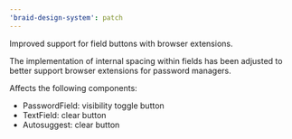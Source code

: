 ```yaml
---
'braid-design-system': patch
---
```


Improved support for field buttons with browser extensions.

The implementation of internal spacing within fields has been adjusted to better support browser extensions for password managers.

Affects the following components:

- PasswordField: visibility toggle button
- TextField: clear button
- Autosuggest: clear button
